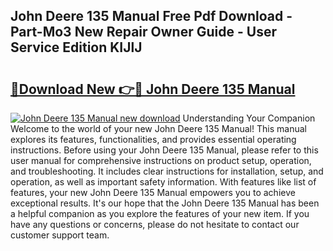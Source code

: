 ## John Deere 135 Manual Free Pdf Download - Part-Mo3 New Repair Owner Guide - User Service Edition KIJlJ

# <h2><a href="http://bc90878.oget.top/?id=John+Deere+135+Manual">🔗Download New 👉🔴 John Deere 135 Manual</a></h2>

[![John Deere 135 Manual new download](https://i.imgur.com/5g1atiW.png)](http://bc90878.oget.top/?id=John+Deere+135+Manual)
Understanding Your Companion Welcome to the world of your new John Deere 135 Manual! This manual explores its features, functionalities, and provides essential operating instructions. Before using your John Deere 135 Manual, please refer to this user manual for comprehensive instructions on product setup, operation, and troubleshooting. It includes clear instructions for installation, setup, and operation, as well as important safety information. With features like list of features, your new John Deere 135 Manual empowers you to achieve exceptional results. It's our hope that the John Deere 135 Manual has been a helpful companion as you explore the features of your new item. If you have any questions or concerns, please do not hesitate to contact our customer support team.
